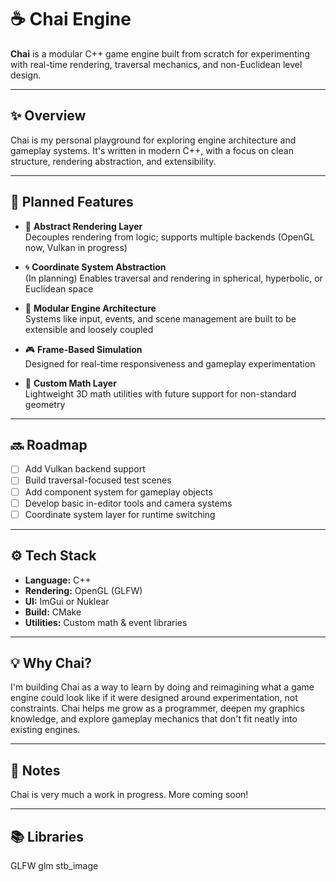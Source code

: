 ﻿# ☕ Chai Engine

**Chai** is a modular C++ game engine built from scratch for experimenting with real-time rendering, traversal mechanics, and non-Euclidean level design.

---

## ✨ Overview

Chai is my personal playground for exploring engine architecture and gameplay systems. It's written in modern C++, with a focus on clean structure, rendering abstraction, and extensibility.

---

## 🧱 Planned Features

- 🔧 **Abstract Rendering Layer**  
  Decouples rendering from logic; supports multiple backends (OpenGL now, Vulkan in progress)

- 🌀 **Coordinate System Abstraction**  
  (In planning) Enables traversal and rendering in spherical, hyperbolic, or Euclidean space

- 🧠 **Modular Engine Architecture**  
  Systems like input, events, and scene management are built to be extensible and loosely coupled

- 🎮 **Frame-Based Simulation**  
  Designed for real-time responsiveness and gameplay experimentation

- 📐 **Custom Math Layer**  
  Lightweight 3D math utilities with future support for non-standard geometry

---

## 🔜 Roadmap

- [ ] Add Vulkan backend support  
- [ ] Build traversal-focused test scenes  
- [ ] Add component system for gameplay objects  
- [ ] Develop basic in-editor tools and camera systems  
- [ ] Coordinate system layer for runtime switching

---

## ⚙️ Tech Stack

- **Language:** C++ 
- **Rendering:** OpenGL (GLFW)  
- **UI:** ImGui or Nuklear
- **Build:** CMake  
- **Utilities:** Custom math & event libraries

---

## 💡 Why Chai?

I'm building Chai as a way to learn by doing and reimagining what a game engine could look like if it were designed around experimentation, not constraints. Chai helps me grow as a programmer, deepen my graphics knowledge, and explore gameplay mechanics that don't fit neatly into existing engines.

---

## 📎 Notes

Chai is very much a work in progress. More coming soon!

---
## 📚 Libraries

GLFW
glm
stb_image